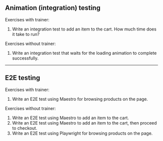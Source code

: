 ## Animation (integration) testing

Exercises with trainer:

1. Write an integration test to add an item to the cart. How much time does it take to run?

Exercises without trainer:

1. Write an integration test that waits for the loading animation to complete successfully.

---

## E2E testing

Exercises with trainer:

1. Write an E2E test using Maestro for browsing products on the page.

Exercises without trainer:

1. Write an E2E test using Maestro to add an item to the cart.
2. Write an E2E test using Maestro to add an item to the cart, then proceed to checkout.
3. Write an E2E test using Playwright for browsing products on the page.
